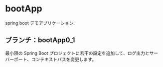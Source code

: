 # bootApp
spring boot デモアプリケーション.

## ブランチ：bootApp0_1
最小限の Spring Boot プロジェクトに若干の設定を追加して、ログ出力とサーバーポート、コンテキストパスを変更します。
